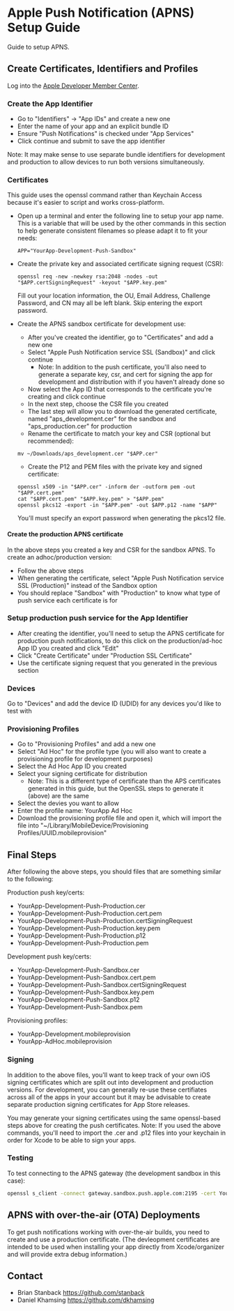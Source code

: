 # Apple Push Notification (APNS) Setup Guide #

Guide to setup APNS.

## Create Certificates, Identifiers and Profiles ##

Log into the [Apple Developer Member Center](https://developer.apple.com/account/overview.action).

### Create the App Identifier ###

  * Go to "Identifiers" -> "App IDs" and create a new one
  * Enter the name of your app and an explicit bundle ID
  * Ensure "Push Notifications" is checked under "App Services"
  * Click continue and submit to save the app identifier

Note: It may make sense to use separate bundle identifiers for development and production to allow devices to run both  versions simultaneously.

### Certificates ###

This guide uses the openssl command rather than Keychain Access because it's easier to script and works cross-platform.

  * Open up a terminal and enter the following line to setup your app name. This is a variable that will be used by the other commands in this section to help generate consistent filenames so please adapt it to fit your needs:

    ```
    APP="YourApp-Development-Push-Sandbox"
    ```

  * Create the private key and associated certificate signing request (CSR):

    ```
    openssl req -new -newkey rsa:2048 -nodes -out "$APP.certSigningRequest" -keyout "$APP.key.pem"
    ```

    Fill out your location information, the OU, Email Address, Challenge Password, and CN may all be left blank. Skip entering the export password.

  * Create the APNS sandbox certificate for development use:

    * After you've created the identifier, go to "Certificates" and add a new one
    * Select "Apple Push Notification service SSL (Sandbox)" and click continue
      * Note: In addition to the push certificate, you'll also need to generate a separate key, csr, and cert for signing the app for development and distribution with if you haven't already done so
    * Now select the App ID that corresponds to the certificate you're creating and click continue
    * In the next step, choose the CSR file you created
    * The last step will allow you to download the generated certificate, named "aps_development.cer" for the sandbox and "aps_production.cer" for production
    * Rename the certificate to match your key and CSR (optional but recommended):
    
    ```
    mv ~/Downloads/aps_development.cer "$APP.cer"
    ```
    
    * Create the P12 and PEM files with the private key and signed certificate:

    ```
    openssl x509 -in "$APP.cer" -inform der -outform pem -out "$APP.cert.pem"
    cat "$APP.cert.pem" "$APP.key.pem" > "$APP.pem"
    openssl pkcs12 -export -in "$APP.pem" -out $APP.p12 -name "$APP"    
    ```
    
    You'll must specify an export password when generating the pkcs12 file.

#### Create the production APNS certificate ####

In the above steps you created a key and CSR for the sandbox APNS. To create an adhoc/production version:

  * Follow the above steps
  * When generating the certificate, select "Apple Push Notification service SSL (Production)" instead of the Sandbox option
  * You should replace "Sandbox" with "Production" to know what type of push service each certificate is for

### Setup production push service for the App Identifier ###

  * After creating the identifier, you'll need to setup the APNS certificate for production push notifications, to do this click on the production/ad-hoc App ID you created and click "Edit"
  * Click "Create Certificate" under "Production SSL Certificate"
  * Use the certificate signing request that you generated in the previous section

### Devices ###

  Go to "Devices" and add the device ID (UDID) for any devices you'd like to test with

### Provisioning Profiles ###

* Go to "Provisioning Profiles" and add a new one
* Select "Ad Hoc" for the profile type (you will also want to create a provisioning profile for development purposes)
* Select the Ad Hoc App ID you created
* Select your signing certificate for distribution
  * Note: This is a different type of certificate than the APS certificates generated in this guide, but the OpenSSL steps to generate it (above) are the same
* Select the devies you want to allow
* Enter the profile name: YourApp Ad Hoc
* Download the provisioning profile file and open it, which will import the file into "~/Library/MobileDevice/Provisioning Profiles/UUID.mobileprovision"

## Final Steps ##

After following the above steps, you should files that are something similar to the following:

Production push key/certs:

* YourApp-Development-Push-Production.cer
* YourApp-Development-Push-Production.cert.pem
* YourApp-Development-Push-Production.certSigningRequest
* YourApp-Development-Push-Production.key.pem
* YourApp-Development-Push-Production.p12
* YourApp-Development-Push-Production.pem

Development push key/certs:

* YourApp-Development-Push-Sandbox.cer
* YourApp-Development-Push-Sandbox.cert.pem
* YourApp-Development-Push-Sandbox.certSigningRequest
* YourApp-Development-Push-Sandbox.key.pem
* YourApp-Development-Push-Sandbox.p12
* YourApp-Development-Push-Sandbox.pem

Provisioning profiles:

* YourApp-Development.mobileprovision
* YourApp-AdHoc.mobileprovision

### Signing ###

In addition to the above files, you'll want to keep track of your own iOS signing certificates which are split out into development and production versions. For development, you can generally re-use these certifiates across all of the apps in your account but it may be advisable to create separate production signing certificates for App Store releases.

You may generate your signing certificates using the same openssl-based steps above for creating the push certificates. Note: If you used the above commands, you'll need to import the .cer and .p12 files into your keychain in order for Xcode to be able to sign your apps.

### Testing ###

To test connecting to the APNS gateway (the development sandbox in this case):

```bash
openssl s_client -connect gateway.sandbox.push.apple.com:2195 -cert YourApp-Development-Push.cert.pem -key YourApp-Development-Push.key.pem
```

## APNS with over-the-air (OTA) Deployments ##

To get push notifications working with over-the-air builds, you need to create and use a production certificate. (The devleopment certificates are intended to be used when installing your app directly from Xcode/organizer and will provide extra debug information.)

## Contact ##

- Brian Stanback https://github.com/stanback
- Daniel Khamsing https://github.com/dkhamsing
